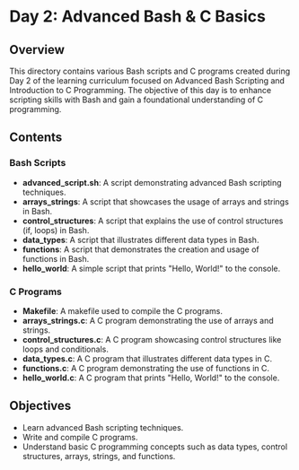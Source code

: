 # Day 2: Advanced Bash & C Basics

## Overview

This directory contains various Bash scripts and C programs created during Day 2 of the learning curriculum focused on Advanced Bash Scripting and Introduction to C Programming. The objective of this day is to enhance scripting skills with Bash and gain a foundational understanding of C programming.

## Contents

### Bash Scripts

- **advanced_script.sh**: A script demonstrating advanced Bash scripting techniques.
- **arrays_strings**: A script that showcases the usage of arrays and strings in Bash.
- **control_structures**: A script that explains the use of control structures (if, loops) in Bash.
- **data_types**: A script that illustrates different data types in Bash.
- **functions**: A script that demonstrates the creation and usage of functions in Bash.
- **hello_world**: A simple script that prints "Hello, World!" to the console.

### C Programs

- **Makefile**: A makefile used to compile the C programs.
- **arrays_strings.c**: A C program demonstrating the use of arrays and strings.
- **control_structures.c**: A C program showcasing control structures like loops and conditionals.
- **data_types.c**: A C program that illustrates different data types in C.
- **functions.c**: A C program demonstrating the use of functions in C.
- **hello_world.c**: A C program that prints "Hello, World!" to the console.

## Objectives

- Learn advanced Bash scripting techniques.
- Write and compile C programs.
- Understand basic C programming concepts such as data types, control structures, arrays, strings, and functions.
